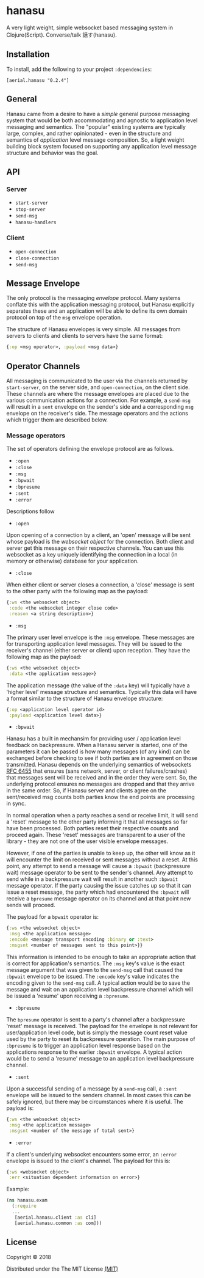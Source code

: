 # hanasu

A very light weight, simple websocket based messaging system in Clojure(Script). Converse/talk 話す(hanasu).


## Installation

To install, add the following to your project `:dependencies`:

    [aerial.hanasu "0.2.4"]

## General

Hanasu came from a desire to have a _simple_ general purpose messaging system that would be both accommodating and agnostic to application level messaging and semantics. The "popular" existing systems are typically large, complex, and rather opinionated - even in the structure and semantics of _application_ level message composition. So, a light weight building block system focused on supporting any application level message structure and behavior was the goal.

## API

### Server

  * `start-server`
  * `stop-server`
  * `send-msg`
  * `hanasu-handlers`

### Client

  * `open-connection`
  * `close-connection`
  * `send-msg`


## Message Envelope

The only protocol is the messaging _envelope_ protocol. Many systems conflate this with the application messaging protocol, but Hanasu explicitly separates these and an application will be able to define its own domain protocol on top of the `msg` envelope operation.

The structure of Hanasu envelopes is very simple. All messages from servers to clients and clients to servers have the same format:

```clojure
{:op <msg operator>, :payload <msg data>}
```

## Operator Channels

All messaging is communicated to the user via the channels returned by `start-server`, on the server side, and `open-connection`, on the client side. These channels are where the message envelopes are placed due to the various communication actions for a connection. For example, a `send-msg` will result in a `sent` envelope on the sender's side and a corresponding `msg` envelope on the receiver's side. The message operators and the actions which trigger them are described below.

### Message operators

The set of operators defining the envelope protocol are as follows.

  * `:open`
  * `:close`
  * `:msg`
  * `:bpwait`
  * `:bpresume`
  * `:sent`
  * `:error`

Descriptions follow

  * `:open`

Upon opening of a connection by a client, an 'open' message will be sent whose payload is the *websocket object* for the connection. Both client and server get this message on their respective channels. You can use this websocket as a key uniquely identifying the connection in a local (in memory or otherwise) database for your application.

  * `:close`

When either client or server closes a connection, a 'close' message is sent to the other party with the following map as the payload:

```clojure
{:ws <the websocket object>
 :code <the websocket integer close code>
 :reason <a string description>}
```

  * `:msg`

The primary user level envelope is the `:msg` envelope. These messages are for transporting application level messages. They will be issued to the receiver's channel (either server or client) upon reception. They have the following map as the payload:

```clojure
{:ws <the websocket object>
 :data <the application message>}
```

The application message (the value of the `:data` key) will typically have a 'higher level' message structure and semantics. Typically this data will have a format similar to the structure of Hanasu envelope structure:

```clojure
{:op <application level operator id>
 :payload <application level data>}
```

  * `:bpwait`

Hanasu has a built in mechansim for providing user / application level feedback on backpressure. When a Hanasu server is started, one of the parameters it can be passed is how many messages (of any kind) can be exchanged before checking to see if both parties are in agreement on those transmitted. Hanasu depends on the underlying semantics of websockets [RFC 6455](https://datatracker.ietf.org/doc/rfc6455) that ensures (sans network, server, or client failures/crashes) that messages sent will be received and in the order they were sent. So, the underlying protocol ensures no messages are dropped and that they arrive in the same order. So, if Hanasu server and clients agree on the sent/received msg counts both parties know the end points are processing in sync.

In normal operation when a party reaches a send or receive limit, it will send a 'reset' message to the other party informing it that all messages so far have been processed. Both parties reset their respective counts and proceed again. These 'reset' messages are transparent to a user of the library - they are not one of the user visible envelope messages.

However, if one of the parties is unable to keep up, the other will know as it will encounter the limit on received or sent messages without a reset. At this point, any attempt to send a message will cause a `:bpwait` (backpressure wait) message operator to be sent to the sender's channel. Any attempt to send while in a backpressure wait will result in another such `:bpwait` message operator. If the party causing the issue catches up so that it can issue a reset message, the party which had encountered the `:bpwait` will receive a `bpresume` message operator on its channel and at that point new sends will proceed.

The payload for a `bpwait` operator is:

```Clojure
{:ws <the websocket object>
 :msg <the application message>
 :encode <message transport encoding :binary or :text>
 :msgsnt <number of messages sent to this point>}}
```

This information is intended to be enough to take an appropriate action that is correct for application's semantics. The `:msg` key's value is the exact message argument that was given to the `send-msg` call that caused the `:bpwait` envelope to be issued. The `:encode` key's value indicates the encoding given to the `send-msg` call. A typical action would be to save the message and wait on an application level backpressure channel which will be issued a 'resume' upon receiving a `:bpresume`.


  * `:bpresume`

The `bpresume` operator is sent to a party's channel after a backpressure 'reset' message is received. The payload for the envelope is not relevant for user/application level code, but is simply the message count reset value used by the party to reset its backpressure operation. The main purpose of `:bpresume` is to trigger an application level response based on the applications response to the earlier `:bpwait` envelope. A typical action would be to send a 'resume' message to an application level backpressure channel.

  * `:sent`

Upon a successful sending of a message by a `send-msg` call, a `:sent` envelope will be issued to the senders channel. In most cases this can be safely ignored, but there may be circumstances where it is useful. The payload is:

```Clojure
{:ws <the websocket object>
 :msg <the application message>
 :msgsnt <number of the message of total sent>}
```

  * `:error`

If a client's underlying websocket encounters some error, an `:error` envelope is issued to the client's channel. The payload for this is:

```Clojure
{:ws <websocket object>
 :err <situation dependent information on error>}
```



Example:

```clojure
(ns hanasu.exam
  (:require
  ...
   [aerial.hanasu.client :as cli]
   [aerial.hanasu.common :as com]))
```



## License

Copyright © 2018

Distributed under the The MIT License [(MIT)][]

[(MIT)]: http://opensource.org/licenses/MIT